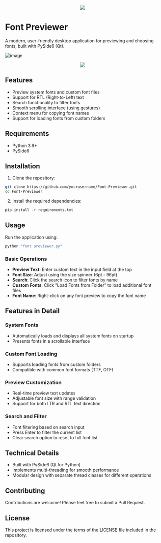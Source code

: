 <p align="center">
  <img src="https://i.ibb.co/6HHkKWR/Font-Previewer-Icon.png" />
</p>

# Font Previewer
A modern, user-friendly desktop application for previewing and choosing fonts, built with PySide6 (Qt).

![image](https://i.ibb.co/M2wY20L/Font-Previewer.png)
<p align="center">
  <a href="https://github.com/Creative-Geek/Font-Previewer/releases/download/v1.0.0/Font.Previewer.exe">  <img src="https://i.ibb.co/5rqVygb/Download-Button.png" />
  </a>
</p>

## Features

- Preview system fonts and custom font files
- Support for RTL (Right-to-Left) text
- Search functionality to filter fonts
- Smooth scrolling interface (using gestures)
- Context menu for copying font names
- Support for loading fonts from custom folders

## Requirements

- Python 3.6+
- PySide6

## Installation

1. Clone the repository:
```bash
git clone https://github.com/yourusername/Font-Previewer.git
cd Font-Previewer
```

2. Install the required dependencies:
```bash
pip install -r requirements.txt
```

## Usage

Run the application using:
```bash
python "font previewer.py"
```

### Basic Operations

- **Preview Text**: Enter custom text in the input field at the top
- **Font Size**: Adjust using the size spinner (6pt - 96pt)
- **Search**: Click the search icon to filter fonts by name
- **Custom Fonts**: Click "Load Fonts from Folder" to load additional font files
- **Font Name**: Right-click on any font preview to copy the font name

## Features in Detail

### System Fonts
- Automatically loads and displays all system fonts on startup
- Presents fonts in a scrollable interface

### Custom Font Loading
- Supports loading fonts from custom folders
- Compatible with common font formats (TTF, OTF)

### Preview Customization
- Real-time preview text updates
- Adjustable font size with range validation
- Support for both LTR and RTL text direction

### Search and Filter
- Font filtering based on search input
- Press Enter to filter the current list
- Clear search option to reset to full font list

## Technical Details

- Built with PySide6 (Qt for Python)
- Implements multi-threading for smooth performance
- Modular design with separate thread classes for different operations

## Contributing

Contributions are welcome! Please feel free to submit a Pull Request.

## License

This project is licensed under the terms of the LICENSE file included in the repository.
